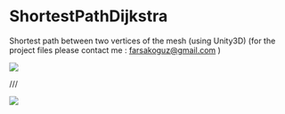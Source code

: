 # ShortestPathDijkstra

Shortest path between two vertices of the mesh (using Unity3D)
(for the project files please contact me : farsakoguz@gmail.com )

![](https://oguzfarsak.github.io/Simsoft/Dijkstra1.png)

///

![](https://oguzfarsak.github.io/Simsoft/Dijkstra2.png)
